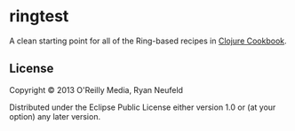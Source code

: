 # ringtest

A clean starting point for all of the Ring-based recipes in [Clojure Cookbook](http://clojure-cookbook.com).

## License

Copyright © 2013 O'Reilly Media, Ryan Neufeld

Distributed under the Eclipse Public License either version 1.0 or (at
your option) any later version.
